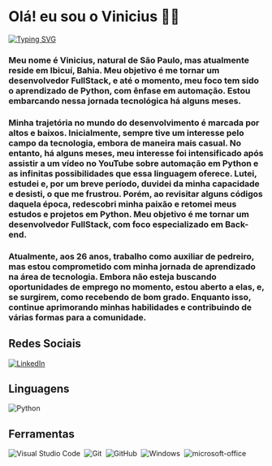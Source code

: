 # Olá! eu sou o Vinicius 👋🏽
[![Typing SVG](https://readme-typing-svg.herokuapp.com/?color=fff&size=35&center=true&vCenter=true&width=1000&lines=Bem+vindo+ao+meu+perfil+do+GitHub!+:%29)](https://github.com/ViniRivaldar)


### Meu nome é Vinicius, natural de São Paulo, mas atualmente reside em Ibicuí, Bahia. Meu objetivo é me tornar um desenvolvedor FullStack, e até o momento, meu foco tem sido o aprendizado de Python, com ênfase em automação. Estou embarcando nessa jornada tecnológica há alguns meses.
### Minha trajetória no mundo do desenvolvimento é marcada por altos e baixos. Inicialmente, sempre tive um interesse pelo campo da tecnologia, embora de maneira mais casual. No entanto, há alguns meses, meu interesse foi intensificado após assistir a um vídeo no YouTube sobre automação em Python e as infinitas possibilidades que essa linguagem oferece. Lutei, estudei e, por um breve período, duvidei da minha capacidade e desisti, o que me frustrou. Porém, ao revisitar alguns códigos daquela época, redescobri minha paixão e retomei meus estudos e projetos em Python. Meu objetivo é me tornar um desenvolvedor FullStack, com foco especializado em Back-end.
### Atualmente, aos 26 anos, trabalho como auxiliar de pedreiro, mas estou comprometido com minha jornada de aprendizado na área de tecnologia. Embora não esteja buscando oportunidades de emprego no momento, estou aberto a elas, e, se surgirem, como recebendo de bom grado. Enquanto isso, continue aprimorando minhas habilidades e contribuindo de várias formas para a comunidade.

## Redes Sociais

[![LinkedIn](https://img.shields.io/badge/LinkedIn-0077B5?style=for-the-badge&logo=linkedin&logoColor=fff)](www.linkedin.com/in/vinicius-rivaldar-dos-s-silva-51640b151) 

## Linguagens
![Python](https://img.shields.io/badge/Python-0D1117?style=for-the-badge&logo=python)&nbsp;

## Ferramentas
![Visual Studio Code](https://img.shields.io/badge/-Visual%20Studio%20Code-0D1117?style=for-the-badge&logo=visual-studio-code&logoColor=007ACC&labelColor=0D1117)&nbsp;
![Git](https://img.shields.io/badge/-Git-0D1117?style=for-the-badge&logo=git&labelColor=0D1117)&nbsp;
![GitHub](https://img.shields.io/badge/-GitHub-0D1117?style=for-the-badge&logo=github&labelColor=0D1117)&nbsp;
![Windows](https://img.shields.io/badge/-Windows-0D1117?style=for-the-badge&logo=windows&labelColor=0D1117)&nbsp;
![microsoft-office](https://img.shields.io/badge/-microsoft_office-0D1117?style=for-the-badge&logo=microsoft-office&labelColor=0D1117)&nbsp;

